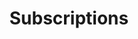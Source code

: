 ---
title: Subscriptions
excerpt: Short excerpt about packages
description1: Are you looking to supercharge your marketing with video content? More than likely, that will take a team and efficient process to continue to generate the content you need. 
description2: Our subscription packages are perfect for those looking for a partner in their content creation. Plus, we offer the best benefits and cost savings to our subscription clients. We work to find efficient ways to complete your content and you benefit with lower costs and more content. It just makes sense!
button: Packages
video: ../../src/assets/videos/microscope.mov
vidtype: video/mp4
benefitTitles: 
- NO Long-Term Contracts
- Carry Over Hours
- Organized
- On Budget
benefitDescriptions:
- Cancel anytime with a simple 30-day notice
- Don't use all your hours. Carry them over one month
- Catalog your video clips, animations, and more
- We work at your budget and report the hours used
benefitTitleDescription:
- NO Long-Term Contracts
- Cancel anytime with a simple 30-day notice
- Carry Over Hours
- Don't use all your hours. Carry them over one month
- Organized
- Catalog your video clips, animations, and more
- On Budget
- We work at your budget and report the hours used
draft: false
---